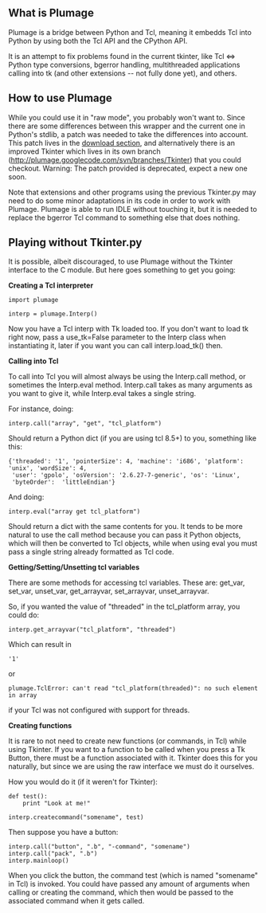 ## What is Plumage ##

Plumage is a bridge between Python and Tcl, meaning it embedds Tcl into Python by using both the Tcl API and the CPython API.

It is an attempt to fix problems found in the current tkinter, like Tcl <=> Python type conversions, bgerror handling, multithreaded applications calling into tk (and other extensions -- not fully done yet), and others.

## How to use Plumage ##

While you could use it in "raw mode", you probably won't want to.
Since there are some differences between this wrapper and the current one in Python's stdlib, a patch was needed to take the differences into account. This patch lives in the [download section](http://code.google.com/p/plumage/downloads/list), and alternatively there is an improved Tkinter which lives in its own branch (http://plumage.googlecode.com/svn/branches/Tkinter) that you could checkout. Warning: The patch provided is deprecated, expect a new one soon.

Note that extensions and other programs using the previous Tkinter.py may need to do some minor adaptations in its code in order to work with Plumage.
Plumage is able to run IDLE without touching it, but it is needed to replace the bgerror Tcl command to something else that does nothing.

## Playing without Tkinter.py ##

It is possible, albeit discouraged, to use Plumage without the Tkinter interface to the C module. But here goes something to get you going:


**Creating a Tcl interpreter**

```
import plumage

interp = plumage.Interp()
```

Now you have a Tcl interp with Tk loaded too. If you don't want to load tk right now, pass a use\_tk=False parameter to the Interp class when instantiating it, later if you want you can call interp.load\_tk() then.


**Calling into Tcl**

To call into Tcl you will almost always be using the Interp.call method, or sometimes the Interp.eval method. Interp.call takes as many arguments as you want to give it, while Interp.eval takes a single string.

For instance, doing:

```
interp.call("array", "get", "tcl_platform")
```

Should return a Python dict (if you are using tcl 8.5+) to you, something like this:

```
{'threaded': '1', 'pointerSize': 4, 'machine': 'i686', 'platform': 'unix', 'wordSize': 4,
 'user': 'gpolo', 'osVersion': '2.6.27-7-generic', 'os': 'Linux', 
 'byteOrder':  'littleEndian'}
```

And doing:

```
interp.eval("array get tcl_platform")
```

Should return a dict with the same contents for you. It tends to be more natural to use the call method because you can pass it Python objects, which will then be converted to Tcl objects, while when using eval you must pass a single string already formatted as Tcl code.


**Getting/Setting/Unsetting tcl variables**

There are some methods for accessing tcl variables. These are: get\_var, set\_var, unset\_var, get\_arrayvar, set\_arrayvar, unset\_arrayvar.

So, if you wanted the value of "threaded" in the tcl\_platform array, you could do:

```
interp.get_arrayvar("tcl_platform", "threaded")
```

Which can result in

```
'1'
```

or

```
plumage.TclError: can't read "tcl_platform(threaded)": no such element in array
```

if your Tcl was not configured with support for threads.


**Creating functions**

It is rare to not need to create new functions (or commands, in Tcl) while using Tkinter. If you want to a function to be called when you press a Tk Button, there must be a function associated with it. Tkinter does this for you naturally, but since we are using the raw interface we must do it ourselves.

How you would do it (if it weren't for Tkinter):

```
def test():
    print "Look at me!"

interp.createcommand("somename", test)
```

Then suppose you have a button:

```
interp.call("button", ".b", "-command", "somename")
interp.call("pack", ".b")
interp.mainloop()
```

When you click the button, the command test (which is named "somename" in Tcl) is invoked.
You could have passed any amount of arguments when calling or creating the command, which then would be passed to the associated command when it gets called.